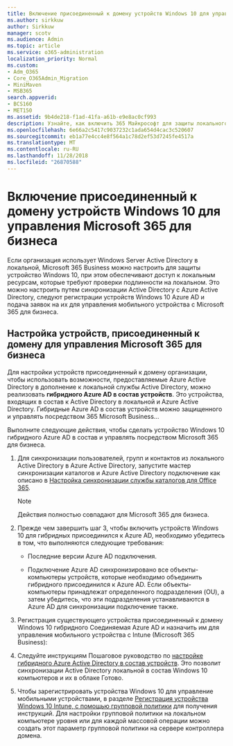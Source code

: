 ```yaml
---
title: Включение присоединенный к домену устройств Windows 10 для управления Microsoft 365 для бизнеса
ms.author: sirkkuw
author: Sirkkuw
manager: scotv
ms.audience: Admin
ms.topic: article
ms.service: o365-administration
localization_priority: Normal
ms.custom:
- Adm_O365
- Core_O365Admin_Migration
- MiniMaven
- MSB365
search.appverid:
- BCS160
- MET150
ms.assetid: 9b4de218-f1ad-41fa-a61b-e9e8ac0cf993
description: Узнайте, как включить 365 Майкрософт для защиты локального AD в состав Windows 10 устройств.
ms.openlocfilehash: 6e66a2c5417c9037232c1ada654d4cac3c520607
ms.sourcegitcommit: eb1a77e4cc4e8f564a1c78d2ef53d7245fe4517a
ms.translationtype: MT
ms.contentlocale: ru-RU
ms.lasthandoff: 11/28/2018
ms.locfileid: "26870588"
---
```

# <a name="enable-domain-joined-windows-10-devices-to-be-managed-by-microsoft-365-business"></a>Включение присоединенный к домену устройств Windows 10 для управления Microsoft 365 для бизнеса

Если организация использует Windows Server Active Directory в локальной, Microsoft 365 Business можно настроить для защиты устройство Windows 10, при этом обеспечивают доступ к локальным ресурсам, которые требуют проверки подлинности на локальном. Это можно настроить путем синхронизации Active Directory с Azure Active Directory, следуют регистрации устройств Windows 10 Azure AD и подача заявок на их для управления мобильного устройства с Microsoft 365 для бизнеса.
  
## <a name="set-up-domain-joined-devices-to-be-managed-by-microsoft-365-business"></a>Настройка устройств, присоединенный к домену для управления Microsoft 365 для бизнеса

Для настройки устройств присоединенный к домену организации, чтобы использовать возможности, предоставляемые Azure Active Directory в дополнение к локальной службы Active Directory, можно реализовать **гибридного Azure AD в состав устройств**. Это устройства, входящих в состав к Active Directory в локальной и Azure Active Directory. Гибридные Azure AD в состав устройств можно защищенного и управлять посредством 365 Microsoft Business... 
  
Выполните следующие действия, чтобы сделать устройство Windows 10 гибридного Azure AD в состав и управлять посредством Microsoft 365 для бизнеса.
  
1. Для синхронизации пользователей, групп и контактов из локального Active Directory в Azure Active Directory, запустите мастер синхронизации каталогов и Azure Active Directory подключение как описано в [Настройка синхронизации службы каталогов для Office 365](https://support.office.com/article/1b3b5318-6977-42ed-b5c7-96fa74b08846).
    
    > [!NOTE]
    > Действия полностью совпадают для Microsoft 365 для бизнеса. 
  
2. Прежде чем завершить шаг 3, чтобы включить устройств Windows 10 для гибридных присоединился к Azure AD, необходимо убедитесь в том, что выполняются следующие требования:
    
   - Последние версии Azure AD подключения.
    
   - Подключение Azure AD синхронизировано все объекты-компьютеры устройств, которые необходимо объединить гибридного присоединился к Azure AD. Если объекты-компьютеры принадлежат определенного подразделения (OU), а затем убедитесь, что эти подразделения устанавливаются в Azure AD для синхронизации подключение также.
    
3. Регистрация существующего устройства присоединенный к домену Windows 10 гибридного Соединяемая Azure AD и назначить им для управления мобильного устройства с Intune (Microsoft 365 Business):
    
4. Следуйте инструкциям Пошаговое руководство по [настройке гибридного Azure Active Directory в состав устройств](https://go.microsoft.com/fwlink/p/?linkid=872870). Это позволит синхронизации Active Directory локальной в состав Windows 10 компьютеров и их в облаке Готово.
    
5. Чтобы зарегистрировать устройства Windows 10 для управление мобильными устройствами, в разделе [Регистрация устройства Windows 10 Intune, с помощью групповой политики](https://go.microsoft.com/fwlink/p/?linkid=872871) для получения инструкций. Для настройки групповой политики на локальном компьютере уровня или для каждой массовой операции можно создать этот параметр групповой политики на сервере контроллера домена. 
    

